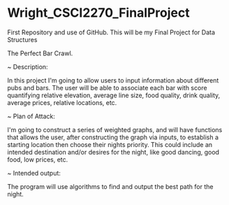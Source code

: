 # Wright_CSCI2270_FinalProject
First Repository and use of GitHub. This will be my Final Project for Data Structures


The Perfect Bar Crawl.


  ~ Description:
  
In this project I'm going to allow users to input information about different pubs and bars. The user will be able to associate each bar with score quantifying relative elevation, average line size, food quality, drink quality, average prices, relative locations, etc.

  ~ Plan of Attack:

I'm going to construct a series of weighted graphs, and will have functions that allows the user, after constructing the graph via inputs, to establish a starting location then choose their nights priority. This could include an intended destination and/or desires for the night, like good dancing, good food, low prices, etc.

  ~ Intended output:
  
The program will use algorithms to find and output the best path for the night.
